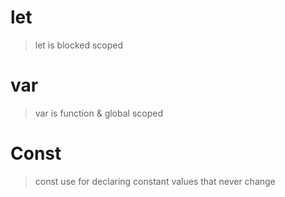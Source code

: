 # let

> let is blocked scoped

# var 

> var is function & global scoped

# Const

> const use for declaring constant values that never change



